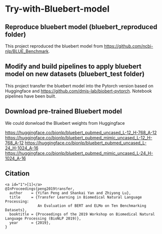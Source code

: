 # Try-with-Bluebert-model

## Reproduce bluebert model (bluebert_reproduced folder)
This project reproduced the bluebert model from https://github.com/ncbi-nlp/BLUE_Benchmark. 

## Modify and build pipelines to apply bluebert model on new datasets (bluebert_test folder)
This project transfer the bluebert model into the Pytorch version based on Huggingface and https://github.com/dmis-lab/biobert-pytorch. 
Notebook pipelines have been built.

## Download pre-trained Bluebert model
We could donwload the Bluebert weights from Huggingface

https://huggingface.co/bionlp/bluebert_pubmed_uncased_L-12_H-768_A-12
https://huggingface.co/bionlp/bluebert_pubmed_mimic_uncased_L-12_H-768_A-12
https://huggingface.co/bionlp/bluebert_pubmed_uncased_L-24_H-1024_A-16
https://huggingface.co/bionlp/bluebert_pubmed_mimic_uncased_L-24_H-1024_A-16

## Citation

```
<a id="1">[1]</a> 
@InProceedings{peng2019transfer,
  author    = {Yifan Peng and Shankai Yan and Zhiyong Lu},
  title     = {Transfer Learning in Biomedical Natural Language Processing: 
               An Evaluation of BERT and ELMo on Ten Benchmarking Datasets},
  booktitle = {Proceedings of the 2019 Workshop on Biomedical Natural Language Processing (BioNLP 2019)},
  year      = {2019},
}
```
